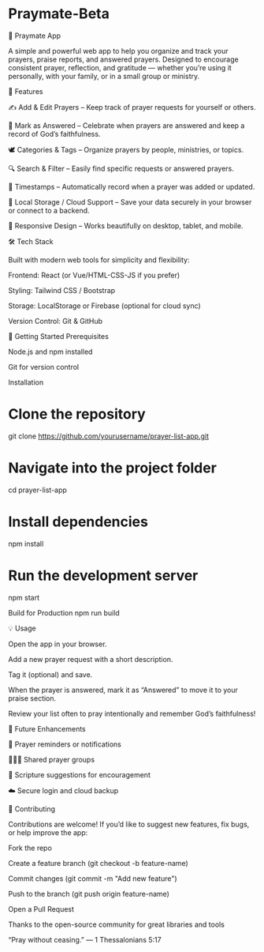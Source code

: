 # Praymate-Beta
🙏 Praymate App

A simple and powerful web app to help you organize and track your prayers, praise reports, and answered prayers. Designed to encourage consistent prayer, reflection, and gratitude — whether you’re using it personally, with your family, or in a small group or ministry.

🌟 Features

✍️ Add & Edit Prayers – Keep track of prayer requests for yourself or others.

🙌 Mark as Answered – Celebrate when prayers are answered and keep a record of God’s faithfulness.

🕊️ Categories & Tags – Organize prayers by people, ministries, or topics.

🔍 Search & Filter – Easily find specific requests or answered prayers.

📅 Timestamps – Automatically record when a prayer was added or updated.

💾 Local Storage / Cloud Support – Save your data securely in your browser or connect to a backend.

📱 Responsive Design – Works beautifully on desktop, tablet, and mobile.

🛠️ Tech Stack

Built with modern web tools for simplicity and flexibility:

Frontend: React (or Vue/HTML-CSS-JS if you prefer)

Styling: Tailwind CSS / Bootstrap

Storage: LocalStorage or Firebase (optional for cloud sync)

Version Control: Git & GitHub

🚀 Getting Started
Prerequisites

Node.js and npm installed

Git for version control

Installation
# Clone the repository
git clone https://github.com/yourusername/prayer-list-app.git

# Navigate into the project folder
cd prayer-list-app

# Install dependencies
npm install

# Run the development server
npm start

Build for Production
npm run build

💡 Usage

Open the app in your browser.

Add a new prayer request with a short description.

Tag it (optional) and save.

When the prayer is answered, mark it as “Answered” to move it to your praise section.

Review your list often to pray intentionally and remember God’s faithfulness!

🌈 Future Enhancements

🔔 Prayer reminders or notifications

🧑‍🤝‍🧑 Shared prayer groups

📖 Scripture suggestions for encouragement

☁️ Secure login and cloud backup

🤝 Contributing

Contributions are welcome!
If you’d like to suggest new features, fix bugs, or help improve the app:

Fork the repo

Create a feature branch (git checkout -b feature-name)

Commit changes (git commit -m "Add new feature")

Push to the branch (git push origin feature-name)

Open a Pull Request



Thanks to the open-source community for great libraries and tools

“Pray without ceasing.” — 1 Thessalonians 5:17
